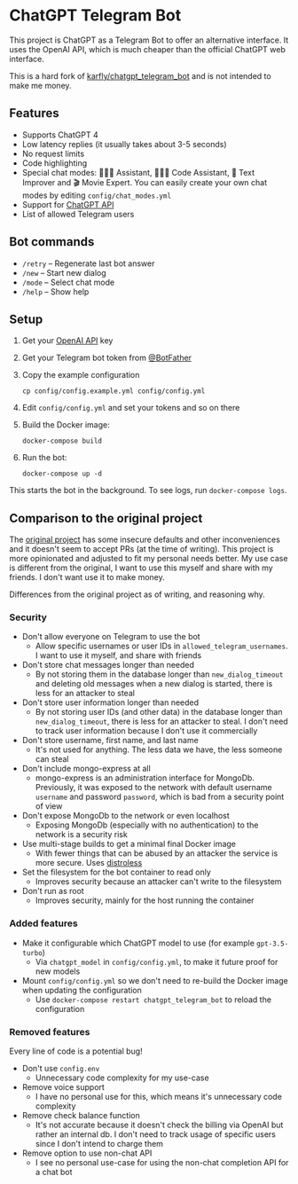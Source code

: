 # ChatGPT Telegram Bot

This project is ChatGPT as a Telegram Bot to offer an alternative interface. It uses the OpenAI API, which is much cheaper than the official ChatGPT web interface.

This is a hard fork of [karfly/chatgpt_telegram_bot](https://github.com/karfly/chatgpt_telegram_bot) and is not intended to make me money.

## Features

- Supports ChatGPT 4
- Low latency replies (it usually takes about 3-5 seconds)
- No request limits
- Code highlighting
- Special chat modes: 👩🏼‍🎓 Assistant, 👩🏼‍💻 Code Assistant, 📝 Text Improver and 🎬 Movie Expert. You can easily create your own chat modes by editing `config/chat_modes.yml`
- Support for [ChatGPT API](https://platform.openai.com/docs/guides/chat/introduction)
- List of allowed Telegram users

## Bot commands

- `/retry` – Regenerate last bot answer
- `/new` – Start new dialog
- `/mode` – Select chat mode
- `/help` – Show help

## Setup

1. Get your [OpenAI API](https://openai.com/api/) key
1. Get your Telegram bot token from [@BotFather](https://t.me/BotFather)
1. Copy the example configuration

   ```console
   cp config/config.example.yml config/config.yml
   ```

1. Edit `config/config.yml` and set your tokens and so on there
1. Build the Docker image:

   ```console
   docker-compose build
   ```

1. Run the bot:

   ```console
   docker-compose up -d
   ```

This starts the bot in the background. To see logs, run `docker-compose logs`.

## Comparison to the original project

The [original project](https://github.com/karfly/chatgpt_telegram_bot) has some insecure defaults and other inconveniences and it doesn't seem to accept PRs (at the time of writing). This project is more opinionated and adjusted to fit my personal needs better. My use case is different from the original, I want to use this myself and share with my friends. I don't want use it to make money.

Differences from the original project as of writing, and reasoning why.

### Security

- Don't allow everyone on Telegram to use the bot
  - Allow specific usernames or user IDs in `allowed_telegram_usernames`. I want to use it myself, and share with friends
- Don't store chat messages longer than needed
  - By not storing them in the database longer than `new_dialog_timeout` and deleting old messages when a new dialog is started, there is less for an attacker to steal
- Don't store user information longer than needed
  - By not storing user IDs (and other data) in the database longer than `new_dialog_timeout`, there is less for an attacker to steal. I don't need to track user information because I don't use it commercially
- Don't store username, first name, and last name
  - It's not used for anything. The less data we have, the less someone can steal
- Don't include mongo-express at all
  - mongo-express is an administration interface for MongoDb. Previously, it was exposed to the network with default username `username` and password `password`, which is bad from a security point of view
- Don't expose MongoDb to the network or even localhost
  - Exposing MongoDb (especially with no authentication) to the network is a security risk
- Use multi-stage builds to get a minimal final Docker image
  - With fewer things that can be abused by an attacker the service is more secure. Uses [distroless](https://github.com/GoogleContainerTools/distroless)
- Set the filesystem for the bot container to read only
  - Improves security because an attacker can't write to the filesystem
- Don't run as root
  - Improves security, mainly for the host running the container

### Added features

- Make it configurable which ChatGPT model to use (for example `gpt-3.5-turbo`)
  - Via `chatgpt_model` in `config/config.yml`, to make it future proof for new models
- Mount `config/config.yml` so we don't need to re-build the Docker image when updating the configuration
  - Use `docker-compose restart chatgpt_telegram_bot` to reload the configuration

### Removed features

Every line of code is a potential bug!

- Don't use `config.env`
  - Unnecessary code complexity for my use-case
- Remove voice support
  - I have no personal use for this, which means it's unnecessary code complexity
- Remove check balance function
  - It's not accurate because it doesn't check the billing via OpenAI but rather an internal db. I don't need to track usage of specific users since I don't intend to charge them
- Remove option to use non-chat API
  - I see no personal use-case for using the non-chat completion API for a chat bot

